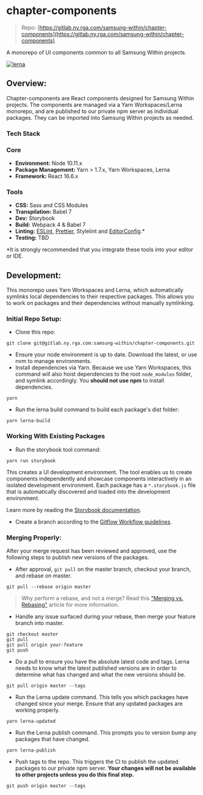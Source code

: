# chapter-components

> Repo: [https://gitlab.ny.rga.com/samsung-within/chapter-components](https://gitlab.ny.rga.com/samsung-within/chapter-components)

A monorepo of UI components common to all Samsung Within projects.

[![lerna](https://img.shields.io/badge/maintained%20with-lerna-cc00ff.svg)](https://lernajs.io/)

## Overview:

Chapter-components are React components designed for Samsung Within projects. The components are managed via a Yarn Workspaces/Lerna monorepo, and are published to our private npm server as individual packages. They can be imported into Samsung Within projects as needed.

### Tech Stack

### Core

- **Environment:** Node 10.11.x
- **Package Management:** Yarn > 1.7.x, Yarn Workspaces, Lerna
- **Framework:** React 16.6.x

### Tools

- **CSS:** Sass and CSS Modules
- **Transpilation:** Babel 7
- **Dev:** Storybook
- **Build:** Webpack 4 & Babel 7
- **Linting:** [ESLint](https://eslint.org/docs/user-guide/integrations), [Prettier](https://prettier.io/docs/en/editors.html), Stylelint and [EditorConfig](https://editorconfig.org/#download).\*
- **Testing:** TBD

\*It is strongly recommended that you integrate these tools into your editor or IDE.

## Development:

This monorepo uses Yarn Workspaces and Lerna, which automatically symlinks local dependencies to their respective packages. This allows you to work on packages and their dependencies without manually symlinking.

### Initial Repo Setup:

- Clone this repo:

```shell
git clone git@gitlab.ny.rga.com:samsung-within/chapter-components.git
```

- Ensure your node environment is up to date. Download the latest, or use nvm to manage environments.
- Install dependencies via Yarn. Because we use Yarn Workspaces, this command will also hoist dependencies to the root `node_modules` folder, and symlink accordingly. You **should not use npm** to install dependencies.

```shell
yarn
```

- Run the lerna build command to build each package's dist folder:

```shell
yarn lerna-build
```

### Working With Existing Packages

- Run the storybook tool command:

```shell
yarn run storybook
```

This creates a UI development environment. The tool enables us to create components independently and showcase components interactively in an isolated development environment. Each package has a `*.storybook.js` file that is automatically discovered and loaded into the development environment.

Learn more by reading the [Storybook documentation](https://storybook.js.org/basics/guide-react/).

- Create a branch according to the [Gitflow Workflow guidelines](https://www.atlassian.com/git/tutorials/comparing-workflows/gitflow-workflow).

### Merging Properly:

After your merge request has been reviewed and approved, use the following steps to publish new versions of the packages.

- After approval, `git pull` on the master branch, checkout your branch, and rebase on master.

```shel
git pull --rebase origin master
```

> Why perform a rebase, and not a merge? Read this ["Merging vs. Rebasing"](https://www.atlassian.com/git/tutorials/merging-vs-rebasing) article for more information.

- Handle any issue surfaced during your rebase, then merge your feature branch into master.

```shell
git checkout master
git pull
git pull origin your-feature
git push
```

- Do a pull to ensure you have the absolute latest code and tags. Lerna needs to know what the latest published versions are in order to determine what has changed and what the new versions should be.

```shell
git pull origin master --tags
```

- Run the Lerna update command. This tells you which packages have changed since your merge. Ensure that any updated packages are working properly.

```shell
yarn lerna-updated
```

- Run the Lerna publish command. This prompts you to version bump any packages that have changed.

```shell
yarn lerna-publish
```

- Push tags to the repo. This triggers the CI to publish the updated packages to our private npm server. **Your changes will not be available to other projects unless you do this final step.**

```shell
git push origin master --tags
```
